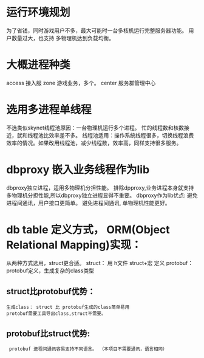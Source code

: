 # 运行环境规划
为了省钱，同时游戏用户不多，最大可能时一台多核机运行完整服务器功能。
用户数量过大，也支持 多物理机达到负载均衡。
    
# 大概进程种类
access 接入服
zone    游戏业务，多个。
center 服务群管理中心
    
# 选用多进程单线程
不选类似skynet线程池原因：一台物理机运行多个进程。 忙的线程数和核数接近，就和线程池比效率差不多。
    线程池适用：操作系统线程很多，切换线程浪费效率的情况。如果改用线程池，减少线程数，效率高，同样支持很多服务。
            
# dbproxy 嵌入业务线程作为lib
dbproxy独立进程，适用多物理机分担性能。
排除dpproxy,业务进程本身就支持多物理机分担性能,所以dbproxy独立进程显得不重要。
dbproxy作为lib优点:
    避免进程间通讯，用户接口更简单。
    避免进程间通讯, 单物理机性能更好。   
    
# db table 定义方式， ORM(Object Relational Mapping)实现：
从两种方式选用，struct更合适。
struct： 用 h文件 struct+宏 定义
protobuf：protobuf定义，生成复杂的class类型  
        
## struct比protobuf优势：
    生成class： struct 比 protobuf生成的class简单易用
    protobuf需要工具导出class,struct不需要。
    
## protobuf比struct优势:  
     protobuf 进程间通讯容易支持不同语言。 （本项目不需要通讯，语言相同）